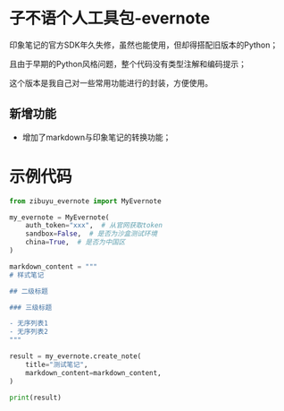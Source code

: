 # 子不语个人工具包-evernote

印象笔记的官方SDK年久失修，虽然也能使用，但却得搭配旧版本的Python；

且由于早期的Python风格问题，整个代码没有类型注解和编码提示；

这个版本是我自己对一些常用功能进行的封装，方便使用。

## 新增功能

- 增加了markdown与印象笔记的转换功能；

# 示例代码

```python
from zibuyu_evernote import MyEvernote

my_evernote = MyEvernote(
    auth_token="xxx",  # 从官网获取token
    sandbox=False,  # 是否为沙盒测试环境
    china=True,  # 是否为中国区
)

markdown_content = """
# 样式笔记

## 二级标题

### 三级标题

- 无序列表1
- 无序列表2
"""

result = my_evernote.create_note(
    title="测试笔记",
    markdown_content=markdown_content,
)

print(result)
```